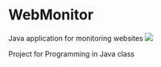 # WebMonitor
Java application for monitoring websites
![](https://github.com/milan252525/WebMonitor/workflows/tests/badge.svg)

Project for Programming in Java class

